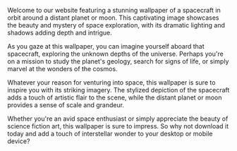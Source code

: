 <!--
Write me content for website with wallpaper "A stylized depiction of a spacecraft in orbit around a distant planet or moon, with dramatic lighting and shadows."
-->

<!--font:Poppins.-->

Welcome to our website featuring a stunning wallpaper of a spacecraft in orbit around a distant planet or moon. This captivating image showcases the beauty and mystery of space exploration, with its dramatic lighting and shadows adding depth and intrigue.

As you gaze at this wallpaper, you can imagine yourself aboard that spacecraft, exploring the unknown depths of the universe. Perhaps you're on a mission to study the planet's geology, search for signs of life, or simply marvel at the wonders of the cosmos.

Whatever your reason for venturing into space, this wallpaper is sure to inspire you with its striking imagery. The stylized depiction of the spacecraft adds a touch of artistic flair to the scene, while the distant planet or moon provides a sense of scale and grandeur.

Whether you're an avid space enthusiast or simply appreciate the beauty of science fiction art, this wallpaper is sure to impress. So why not download it today and add a touch of interstellar wonder to your desktop or mobile device?
